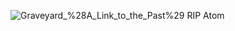 ![Graveyard_%28A_Link_to_the_Past%29](https://github.com/Yahkob/folder-iconszelda/assets/5547203/c57fc349-b2a9-4c5a-a4f4-213a5ea3dde4)
RIP Atom
